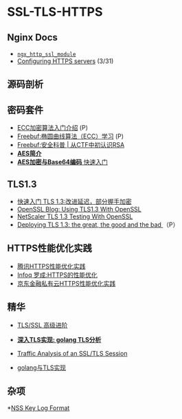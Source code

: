 # SSL-TLS-HTTPS

## Nginx Docs
* [ `ngx_http_ssl_module` ](http://nginx.org/en/docs/http/ngx_http_ssl_module.html)
* [Configuring HTTPS servers](http://nginx.org/en/docs/http/configuring_https_servers.html)
  (3/31)

## 源码剖析
## 密码套件
* [ECC加密算法入门介绍](https://www.pediy.com/kssd/pediy06/pediy6014.htm) (P)
* [Freebuf:椭圆曲线算法（ECC）学习](http://www.freebuf.com/articles/database/155912.html) (P)
* [Freebuf:安全科普 | 从CTF中初认识RSA](http://www.freebuf.com/articles/rookie/154183.html)
* [__AES简介__](https://github.com/matt-wu/AES)
* [__AES加密与Base64编码__ 快速入门](http://www.wxappclub.com/topic/709)

## TLS1.3
* [快速入门 TLS 1.3:改进延迟，部分握手加密](https://yatesun.com/2017/05/tlsv1.3/)
* [OpenSSL Blog: Using TLS1.3 With OpenSSL](https://www.openssl.org/blog/blog/2018/02/08/tlsv1.3/)
* [NetScaler TLS 1.3 Testing With OpenSSL](https://support.citrix.com/article/CTX229287)
* [Deploying TLS 1.3: the great, the good and the bad ](https://www.youtube.com/watch?v=0opakLwtPWk) （P）

## HTTPS性能优化实践
* [腾讯HTTPS性能优化实践](http://baijiahao.baidu.com/s?id=1559840813865463&wfr=spider&for=pc)
* [Infoq 罗成:HTTPS的性能优化](http://www.infoq.com/cn/presentations/performance-optimization-of-https)
* [京东金融私有云HTTPS性能优化实践](http://www.infoq.com/cn/articles/jingdong-financial-private-cloud-https-practices)
## 精华
* [TLS/SSL 高级进阶](https://segmentfault.com/a/1190000007283514)
* [__深入TLS实现: golang TLS分析__](http://www.cnhalo.net/2017/03/15/dive-into-tls-with-golang/)

* [Traffic Analysis of an SSL/TLS Session](http://blog.fourthbit.com/2014/12/23/traffic-analysis-of-an-ssl-slash-tls-session)
* [golang与TLS实现](https://hsulei.com/2016/11/29/golang%E4%B8%8ETLS%E5%AE%9E%E7%8E%B0/)
## 杂项
*[NSS Key Log Format](https://developer.mozilla.org/en-US/docs/Mozilla/Projects/NSS/Key_Log_Format)